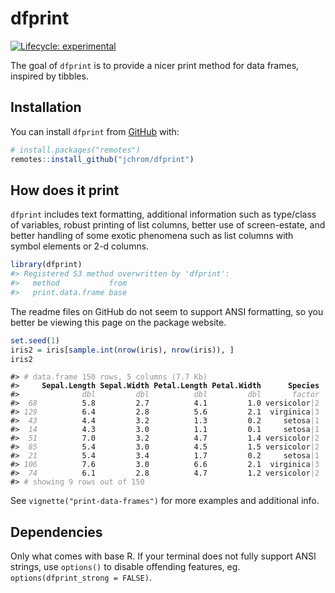 
<!-- README.md is generated from README.Rmd. Please edit that file -->

# dfprint

<!-- badges: start -->

[![Lifecycle:
experimental](https://img.shields.io/badge/lifecycle-experimental-orange.svg)](https://www.tidyverse.org/lifecycle/#experimental)
<!-- badges: end -->

The goal of `dfprint` is to provide a nicer print method for data
frames, inspired by tibbles.

## Installation

You can install `dfprint` from [GitHub](https://github.com/) with:

``` r
# install.packages("remotes")
remotes::install_github("jchrom/dfprint")
```

## How does it print

`dfprint` includes text formatting, additional information such as
type/class of variables, robust printing of list columns, better use of
screen-estate, and better handling of some exotic phenomena such as list
columns with symbol elements or 2-d columns.

``` r
library(dfprint)
#> Registered S3 method overwritten by 'dfprint':
#>   method           from
#>   print.data.frame base
```

The readme files on GitHub do not seem to support ANSI formatting, so
you better be viewing this page on the package website.

``` r
set.seed(1)
iris2 = iris[sample.int(nrow(iris), nrow(iris)), ]
iris2
```

<PRE class="fansi fansi-output"><CODE>#&gt; <span style='color: #949494;'># data.frame 150 rows, 5 columns (7.7 Kb)</span><span> 
#&gt; </span><span style='color: #949494;font-style: italic;'>   </span><span> </span><span style='font-weight: bold;'>Sepal.Length</span><span> </span><span style='font-weight: bold;'>Sepal.Width</span><span> </span><span style='font-weight: bold;'>Petal.Length</span><span> </span><span style='font-weight: bold;'>Petal.Width</span><span> </span><span style='font-weight: bold;'>     Species</span><span>
#&gt; </span><span style='color: #949494;font-style: italic;'>   </span><span> </span><span style='color: #949494;font-style: italic;'>         dbl</span><span> </span><span style='color: #949494;font-style: italic;'>        dbl</span><span> </span><span style='color: #949494;font-style: italic;'>         dbl</span><span> </span><span style='color: #949494;font-style: italic;'>        dbl</span><span> </span><span style='color: #949494;font-style: italic;'>      factor</span><span>
#&gt; </span><span style='color: #949494;font-style: italic;'> 68</span><span>          5.8         2.7          4.1         1.0 versicolor</span><span style='color: #949494;'>|2</span><span>
#&gt; </span><span style='color: #949494;font-style: italic;'>129</span><span>          6.4         2.8          5.6         2.1  virginica</span><span style='color: #949494;'>|3</span><span>
#&gt; </span><span style='color: #949494;font-style: italic;'> 43</span><span>          4.4         3.2          1.3         0.2     setosa</span><span style='color: #949494;'>|1</span><span>
#&gt; </span><span style='color: #949494;font-style: italic;'> 14</span><span>          4.3         3.0          1.1         0.1     setosa</span><span style='color: #949494;'>|1</span><span>
#&gt; </span><span style='color: #949494;font-style: italic;'> 51</span><span>          7.0         3.2          4.7         1.4 versicolor</span><span style='color: #949494;'>|2</span><span>
#&gt; </span><span style='color: #949494;font-style: italic;'> 85</span><span>          5.4         3.0          4.5         1.5 versicolor</span><span style='color: #949494;'>|2</span><span>
#&gt; </span><span style='color: #949494;font-style: italic;'> 21</span><span>          5.4         3.4          1.7         0.2     setosa</span><span style='color: #949494;'>|1</span><span>
#&gt; </span><span style='color: #949494;font-style: italic;'>106</span><span>          7.6         3.0          6.6         2.1  virginica</span><span style='color: #949494;'>|3</span><span>
#&gt; </span><span style='color: #949494;font-style: italic;'> 74</span><span>          6.1         2.8          4.7         1.2 versicolor</span><span style='color: #949494;'>|2</span><span>
#&gt; </span><span style='color: #949494;'># showing 9 rows out of 150</span><span>
</span></CODE></PRE>

See `vignette("print-data-frames")` for more examples and additional
info.

## Dependencies

Only what comes with base R. If your terminal does not fully support
ANSI strings, use `options()` to disable offending features, eg.
`options(dfprint_strong = FALSE)`.
